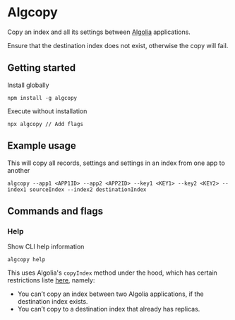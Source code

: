 # Algcopy

Copy an index and all its settings between [Algolia](https://algolia.com) applications.

Ensure that the destination index does not exist, otherwise the copy will fail.

## Getting started

Install globally

```console
npm install -g algcopy
```

Execute without installation

```console
npx algcopy // Add flags
```

## Example usage

This will copy all records, settings and settings in an index from one app to another

```console
algcopy --app1 <APP1ID> --app2 <APP2ID> --key1 <KEY1> --key2 <KEY2> --index1 sourceIndex --index2 destinationIndex
```

## Commands and flags

### Help

Show CLI help information

```console
algcopy help
```

This uses Algolia's `copyIndex` method under the hood, which has certain restrictions liste [here](https://www.algolia.com/doc/api-reference/api-methods/copy-index/#destination-indices), namely:

- You can’t copy an index between two Algolia applications, if the destination index exists.
- You can’t copy to a destination index that already has replicas.
